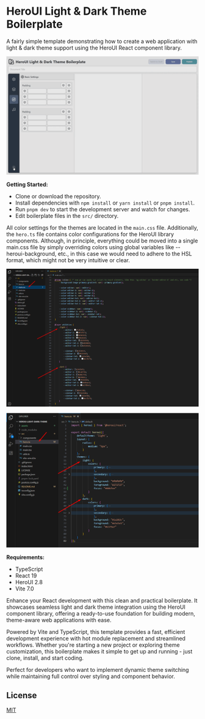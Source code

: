 # HeroUI Light & Dark Theme Boilerplate

A fairly simple template demonstrating how to create a web application with light & dark theme support using the HeroUI React component library.

![Demo](assets/demo.gif)

**Getting Started:**

- Clone or download the repository.
- Install dependencies with `npm install` or `yarn install` or `pnpm install`.
- Run `pnpm dev` to start the development server and watch for changes.
- Edit boilerplate files in the `src/` directory.

All color settings for the themes are located in the `main.css` file. Additionally, the `hero.ts` file contains color configurations for the HeroUI library components. Although, in principle, everything could be moved into a single main.css file by simply overriding colors using global variables like --heroui-background, etc., in this case we would need to adhere to the HSL format, which might not be very intuitive or clear.

![main.css](assets/main-css.png)

![hero.ts](assets/hero-ts.png)

**Requirements:**
- TypeScript
- React 19
- HeroUI 2.8
- Vite 7.0


Enhance your React development with this clean and practical boilerplate. It showcases seamless light and dark theme integration using the HeroUI component library, offering a ready-to-use foundation for building modern, theme-aware web applications with ease.

Powered by Vite and TypeScript, this template provides a fast, efficient development experience with hot module replacement and streamlined workflows. Whether you're starting a new project or exploring theme customization, this boilerplate makes it simple to get up and running - just clone, install, and start coding.

Perfect for developers who want to implement dynamic theme switching while maintaining full control over styling and component behavior.

## License

[MIT](LICENSE)